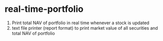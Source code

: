# real-time-portfolio

1. Print total NAV of portfolio in real time whenever a stock is updated
2. text file printer (report format) to print market value of all securities and total NAV of portfolio
